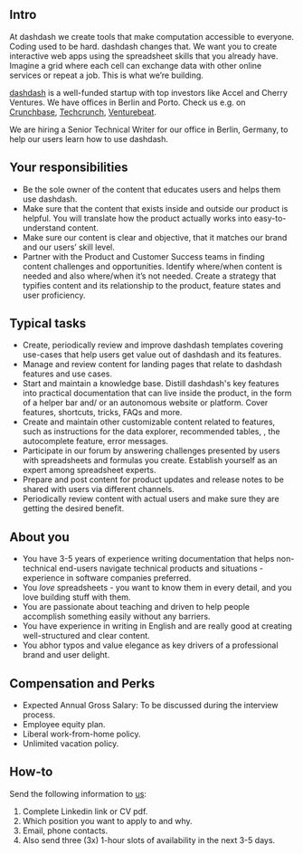 ## Intro
At dashdash we create tools that make computation accessible to everyone.
Coding used to be hard. dashdash changes that. We want you to create interactive web apps using the spreadsheet skills that you already have. Imagine a grid where each cell can exchange data with other online services or repeat a job. This is what we’re building.

[dashdash](https://dashdash.com/) is a well-funded startup with top investors like Accel and Cherry Ventures. We have offices in Berlin and Porto. Check us e.g. on [Crunchbase](https://www.crunchbase.com/organization/dashdash), [Techcrunch](https://techcrunch.com/2018/05/16/dashdash-a-platform-to-create-web-apps-using-only-spreadsheet-skills-nabs-8m-led-by-accel/), [Venturebeat](https://venturebeat.com/2018/05/16/accel-leads-8-million-investment-in-dashdash-to-create-web-apps-from-spreadsheets/).

We are hiring a Senior Technical Writer for our office in Berlin, Germany, to help our users learn how to use dashdash.

## Your responsibilities
- Be the sole owner of the content that educates users and helps them use dashdash.
- Make sure that the content that exists inside and outside our product is helpful. You will translate how the product actually works into easy-to-understand content.
- Make sure our content is clear and objective, that it matches our brand and our users’ skill level. 
- Partner with the Product and Customer Success teams in finding content challenges and  opportunities. Identify where/when content is needed and also where/when it’s not needed. Create a strategy that typifies content and its relationship to the product, feature states and user proficiency.

## Typical tasks
- Create, periodically review and improve dashdash templates covering use-cases that help users get value out of dashdash and its features. 
- Manage and review content for landing pages that relate to dashdash features and use cases.
- Start and maintain a knowledge base. Distill dashdash's key features into practical documentation that can live inside the product, in the form of a helper bar and/ or an autonomous website or platform. Cover features, shortcuts, tricks, FAQs and more.
- Create and maintain other customizable content related to features, such as  instructions for the data explorer, recommended tables, , the autocomplete feature, error messages.
- Participate in our forum by answering challenges presented by users with spreadsheets and formulas you create. Establish yourself as an expert among spreadsheet experts.
- Prepare and post content for product updates and release notes to be shared with users via different channels. 
- Periodically review content with actual users and make sure they are getting the desired benefit. 

## About you
- You have 3-5 years of experience writing documentation that helps non-technical end-users navigate technical products and situations - experience in software companies preferred. 
- You *love* spreadsheets - you want to know them in every detail, and you love building stuff with them.
- You are passionate about teaching and driven to help people accomplish something easily without any barriers.
- You have experience in writing in English and are really good at creating well-structured and clear content. 
- You abhor typos and value elegance as key drivers of a professional brand and user delight.

## Compensation and Perks
- Expected Annual Gross Salary: To be discussed during the interview process.
- Employee equity plan.
- Liberal work-from-home policy.
- Unlimited vacation policy.

## How-to
Send the following information to [us](mailto:join@dashdash.com):
1. Complete Linkedin link or CV pdf.
1. Which position you want to apply to and why.
1. Email, phone contacts.
1. Also send three (3x) 1-hour slots of availability in the next 3-5 days.

